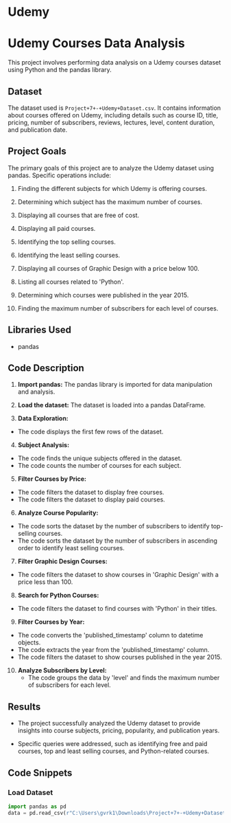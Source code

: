 # Udemy

# Udemy Courses Data Analysis

This project involves performing data analysis on a Udemy courses dataset using Python and the pandas library.

## Dataset

The dataset used is `Project+7+-+Udemy+Dataset.csv`. It contains information about courses offered on Udemy, including details such as course ID, title, pricing, number of subscribers, reviews, lectures, level, content duration, and publication date.

## Project Goals

The primary goals of this project are to analyze the Udemy dataset using pandas. Specific operations include:

1.  Finding the different subjects for which Udemy is offering courses.
   
2.  Determining which subject has the maximum number of courses.
   
3.  Displaying all courses that are free of cost.
   
4.  Displaying all paid courses.
   
5.  Identifying the top selling courses.
   
6.  Identifying the least selling courses.
   
7.  Displaying all courses of Graphic Design with a price below 100.
   
8.  Listing all courses related to 'Python'.
   
9.  Determining which courses were published in the year 2015.
   
10. Finding the maximum number of subscribers for each level of courses.

## Libraries Used

* pandas

## Code Description

1.  **Import pandas:** The pandas library is imported for data manipulation and analysis.
   
2.  **Load the dataset:** The dataset is loaded into a pandas DataFrame.
   
3.  **Data Exploration:**
   * The code displays the first few rows of the dataset.
4.  **Subject Analysis:**
   * The code finds the unique subjects offered in the dataset.
   * The code counts the number of courses for each subject.
5.  **Filter Courses by Price:**
   * The code filters the dataset to display free courses.
   * The code filters the dataset to display paid courses.
6.  **Analyze Course Popularity:**
   * The code sorts the dataset by the number of subscribers to identify top-selling courses.
   * The code sorts the dataset by the number of subscribers in ascending order to identify least selling courses.
7.  **Filter Graphic Design Courses:**
   * The code filters the dataset to show courses in 'Graphic Design' with a price less than 100.
8.  **Search for Python Courses:**
   * The code filters the dataset to find courses with 'Python' in their titles.
9.  **Filter Courses by Year:**
   * The code converts the 'published\_timestamp' column to datetime objects.
   * The code extracts the year from the 'published\_timestamp' column.
   * The code filters the dataset to show courses published in the year 2015.
10. **Analyze Subscribers by Level:**
    * The code groups the data by 'level' and finds the maximum number of subscribers for each level.

## Results

* The project successfully analyzed the Udemy dataset to provide insights into course subjects, pricing, popularity, and publication years.
   
* Specific queries were addressed, such as identifying free and paid courses, top and least selling courses, and Python-related courses.

## Code Snippets

### Load Dataset

```python
import pandas as pd
data = pd.read_csv(r"C:\Users\gvrk1\Downloads\Project+7+-+Udemy+Dataset.csv")
